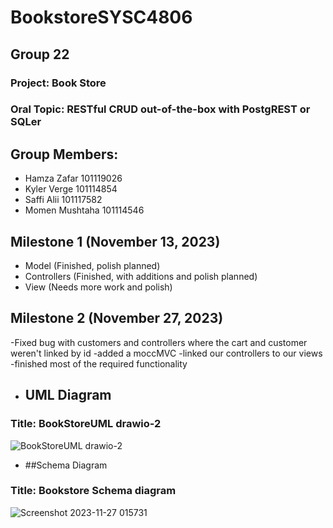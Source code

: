 # BookstoreSYSC4806

## Group 22
### Project: Book Store
### Oral Topic: RESTful CRUD out-of-the-box with PostgREST or SQLer

## Group Members:
- Hamza Zafar 101119026
- Kyler Verge 101114854
- Saffi Alii 101117582
- Momen Mushtaha 101114546

## Milestone 1 (November 13, 2023)
- Model (Finished, polish planned)
- Controllers (Finished, with additions and polish planned)
- View (Needs more work and polish)

## Milestone 2 (November 27, 2023)
-Fixed bug with customers and controllers where the cart and customer weren't linked by id
-added a moccMVC
-linked our controllers to our views
-finished most of the required functionality

- ## UML Diagram
### Title: BookStoreUML drawio-2
![BookStoreUML drawio-2](https://github.com/Hamzaman10/BookstoreSYSC4806/assets/91337509/ad16276c-b34d-4cc5-9500-30c0e7705931)

- ##Schema Diagram
### Title: Bookstore Schema diagram
![Screenshot 2023-11-27 015731](https://github.com/Hamzaman10/BookstoreSYSC4806/assets/91337509/d2609994-f557-4aba-8142-268438ba7b14)
